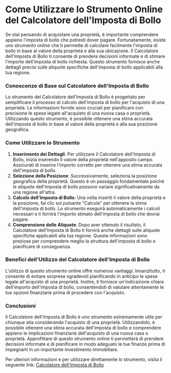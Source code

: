 Come Utilizzare lo Strumento Online del Calcolatore dell'Imposta di Bollo
=========================================================================

Se stai pensando di acquistare una proprietà, è importante comprendere appieno l'imposta di bollo che potresti dover pagare. Fortunatamente, esiste uno strumento online che ti permette di calcolare facilmente l'imposta di bollo in base al valore della proprietà e alla sua ubicazione. Il Calcolatore dell'Imposta di Bollo ti consente di prendere decisioni informate e di stimare l'importo dell'imposta di bollo richiesta. Questo strumento fornisce anche dettagli precisi sulle aliquote specifiche dell'imposta di bollo applicabili alla tua regione.

### Conoscenze di Base sul Calcolatore dell'Imposta di Bollo

Lo strumento del Calcolatore dell'Imposta di Bollo è progettato per semplificare il processo di calcolo dell'imposta di bollo per l'acquisto di una proprietà. Le informazioni fornite sono cruciali per pianificare con precisione le spese legate all'acquisto di una nuova casa o proprietà. Utilizzando questo strumento, è possibile ottenere una stima accurata dell'imposta di bollo in base al valore della proprietà e alla sua posizione geografica.

### Come Utilizzare lo Strumento

1. **Inserimento dei Dettagli**: Per utilizzare il Calcolatore dell'Imposta di Bollo, inizia inserendo il valore della proprietà nell'apposito campo. Assicurati di inserire l'importo corretto per ottenere una stima accurata dell'imposta di bollo.
2. **Selezione della Posizione**: Successivamente, seleziona la posizione geografica della proprietà. Questo è un passaggio fondamentale poiché le aliquote dell'imposta di bollo possono variare significativamente da una regione all'altra.
3. **Calcolo dell'Imposta di Bollo**: Una volta inseriti il valore della proprietà e la posizione, fai clic sul pulsante "Calcola" per ottenere la stima dell'imposta di bollo. Lo strumento eseguirà automaticamente i calcoli necessari e ti fornirà l'importo stimato dell'imposta di bollo che dovrai pagare.
4. **Comprensione delle Aliquote**: Dopo aver ottenuto il risultato, il Calcolatore dell'Imposta di Bollo ti fornirà anche dettagli sulle aliquote specifiche applicabili alla tua regione. Queste informazioni sono preziose per comprendere meglio la struttura dell'imposta di bollo e pianificare di conseguenza.

### Benefici dell'Utilizzo del Calcolatore dell'Imposta di Bollo

L'utilizzo di questo strumento online offre numerosi vantaggi. Innanzitutto, ti consente di evitare sorprese sgradevoli pianificando in anticipo le spese legate all'acquisto di una proprietà. Inoltre, ti fornisce un'indicazione chiara dell'importo dell'imposta di bollo, consentendoti di valutare attentamente le tue opzioni finanziarie prima di procedere con l'acquisto.

### Conclusioni

Il Calcolatore dell'Imposta di Bollo è uno strumento estremamente utile per chiunque stia considerando l'acquisto di una proprietà. Utilizzandolo, è possibile ottenere una stima accurata dell'imposta di bollo e comprendere appieno le implicazioni finanziarie dell'acquisto di una nuova casa o proprietà. Approfittare di questo strumento online ti permetterà di prendere decisioni informate e di pianificare in modo adeguato le tue finanze prima di impegnarti in un importante investimento immobiliare.

Per ulteriori informazioni e per utilizzare direttamente lo strumento, visita il seguente link: [Calcolatore dell'Imposta di Bollo](https://www.onlinecalculatorsfree.com/it/financial/stamp-duty-tax-calculator.html)